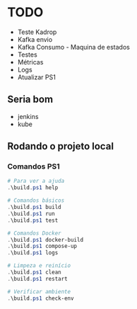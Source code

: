 # TODO
- Teste Kadrop
- Kafka envio
- Kafka Consumo - Maquina de estados
- Testes
- Métricas
- Logs
- Atualizar PS1

## Seria bom
- jenkins
- kube

## Rodando o projeto local

### Comandos PS1

 ```powershell
 # Para ver a ajuda
.\build.ps1 help

# Comandos básicos
.\build.ps1 build
.\build.ps1 run
.\build.ps1 test

# Comandos Docker
.\build.ps1 docker-build
.\build.ps1 compose-up
.\build.ps1 logs

# Limpeza e reinício
.\build.ps1 clean
.\build.ps1 restart

# Verificar ambiente
.\build.ps1 check-env
 ```